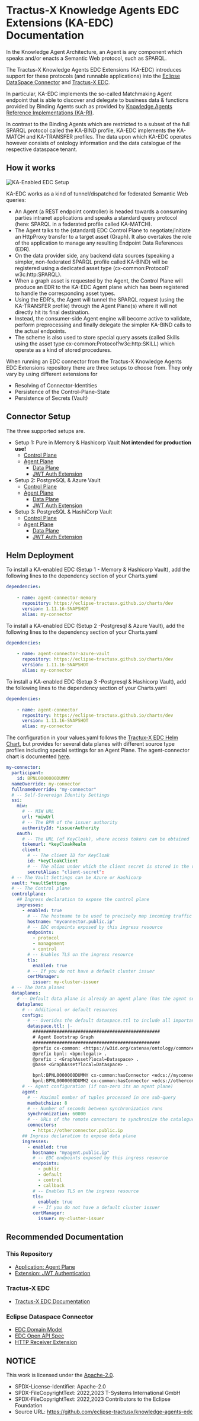 <!--
 * Copyright (c) 2022,2023 Contributors to the Eclipse Foundation
 *
 * See the NOTICE file(s) distributed with this work for additional
 * information regarding copyright ownership.
 *
 * This program and the accompanying materials are made available under the
 * terms of the Apache License, Version 2.0 which is available at
 * https://www.apache.org/licenses/LICENSE-2.0.
 *
 * Unless required by applicable law or agreed to in writing, software
 * distributed under the License is distributed on an "AS IS" BASIS, WITHOUT
 * WARRANTIES OR CONDITIONS OF ANY KIND, either express or implied. See the
 * License for the specific language governing permissions and limitations
 * under the License.
 *
 * SPDX-License-Identifier: Apache-2.0
-->

# Tractus-X Knowledge Agents EDC Extensions (KA-EDC) Documentation

In the Knowledge Agent Architecture, an Agent is any component which speaks and/or enacts a Semantic Web protocol, such as SPARQL.

The Tractus-X Knowledge Agents EDC Extensions (KA-EDC) introduces support for these protocols (and runnable applications) into the [Eclipse DataSpace Connector](https://github.com/eclipse-edc/Connector) and [Tractus-X EDC](https://github.com/eclipse-tractusx/tractusx-edc).

In particular, KA-EDC implements the so-called Matchmaking Agent endpoint that is able to discover and delegate to business data & functions provided by Binding Agents such as provided by [Knowledge Agents Reference Implementations (KA-RI)](https://github.com/eclipse-tractusx/knowledge-agents).

In contrast to the Binding Agents which are restricted to a subset of the full SPARQL protocol called the KA-BIND profile, KA-EDC implements the KA-MATCH and KA-TRANSFER profiles. The data upon which KA-EDC operates however consists of ontology information and the data catalogue of the respective dataspace tenant.

## How it works

![KA-Enabled EDC Setup](edc_http_0.3.3.drawio.svg)

KA-EDC works as a kind of tunnel/dispatched for federated Semantic Web queries:
- An Agent (a REST endpoint controller) is headed towards a consuming parties intranet applications and speaks a standard query protocol (here: SPARQL in a federated profile called KA-MATCH).
- The Agent talks to the (standard) EDC Control Plane to negotiate/initiate an HttpProxy transfer to a target asset (Graph). It also overtakes the role of the application to manage any resulting Endpoint Data References (EDR).
- On the data provider side, any backend data sources (speaking a simpler, non-federated SPARQL profile called KA-BIND) will be registered using a dedicated asset type (cx-common:Protocol?w3c:http:SPARQL).
- When a graph asset is requested by the Agent, the Control Plane will produce an EDR to the KA-EDC Agent plane which has been registered to handle the corresponding asset types.
- Using the EDR's, the Agent will tunnel the SPARQL request (using the KA-TRANSFER profile) through the Agent Plane(s) where it will not directly hit its final destination.
- Instead, the consumer-side Agent engine will become active to validate, perform preprocessing and finally delegate the simpler KA-BIND calls to the actual endpoints. 
- The scheme is also used to store special query assets (called Skills using the asset type cx-common:Protocol?w3c:http:SKILL) which operate as a kind of stored procedures.

When running an EDC connector from the Tractus-X Knowledge Agents EDC Extensions repository there are three setups to choose from. They only vary by
using different extensions for

- Resolving of Connector-Identities
- Persistence of the Control-Plane-State
- Persistence of Secrets (Vault)

## Connector Setup

The three supported setups are.

- Setup 1: Pure in Memory & Hashicorp Vault **Not intended for production use!**
  - [Control Plane](https://github.com/eclipse-tractusx/edc-controlplane/edc-controlplane-memory-hashicorp-vault/README.md)
  - [Agent Plane](../agent-plane/agentplane-hashicorp/README.md)
      - [Data Plane](https://github.com/eclipse-tractusx/edc-dataplane/edc-dataplane-hashicorp-vault/README.md)
      - [JWT Auth Extension](../common/jwt-auth/README.md)
- Setup 2: PostgreSQL & Azure Vault 
    - [Control Plane](https://github.com/eclipse-tractusx/edc-controlplane/edc-controlplane-postgresql-azure-vault/README.md)
    - [Agent Plane](../agent-plane/agentplane-azure-vault/README.md)
        - [Data Plane](https://github.com/eclipse-tractusx/edc-dataplane/edc-dataplane-azure-vault/README.md)
        - [JWT Auth Extension](../common/jwt-auth/README.md)
- Setup 3: PostgreSQL & HashiCorp Vault
    - [Control Plane](https://github.com/eclipse-tractusx/edc-controlplane/README.md)
    - [Agent Plane](../agent-plane/agentplane-hashicorp/README.md)
        - [Data Plane](https://github.com/eclipse-tractusx/edc-dataplane/edc-dataplane-hashicorp-vault/README.md)
        - [JWT Auth Extension](../common/jwt-auth/README.md)

## Helm Deployment

To install a KA-enabled EDC (Setup 1 - Memory & Hashicorp Vault), add the following lines to the dependency section of your Charts.yaml

```yaml
dependencies:
  
    - name: agent-connector-memory
      repository: https://eclipse-tractusx.github.io/charts/dev
      version: 1.11.16-SNAPSHOT
      alias: my-connector
```

To install a KA-enabled EDC (Setup 2 -Postgresql & Azure Vault), add the following lines to the dependency section of your Charts.yaml

```yaml
dependencies:
  
    - name: agent-connector-azure-vault
      repository: https://eclipse-tractusx.github.io/charts/dev
      version: 1.11.16-SNAPSHOT
      alias: my-connector
```

To install a KA-enabled EDC (Setup 3 -Postgresql & Hashicorp Vault), add the following lines to the dependency section of your Charts.yaml

```yaml
dependencies:
  
    - name: agent-connector
      repository: https://eclipse-tractusx.github.io/charts/dev
      version: 1.11.16-SNAPSHOT
      alias: my-connector
```

The configuration in your values.yaml follows the [Tractux-X EDC Helm Chart](https://github.com/eclipse-tractusx/tractusx-edc/blob/main/charts/tractusx-connector/README.md), but provides for several data planes with different source type profiles including special settings for an Agent Plane.
The agent-connector chart is documented [here](charts/agent-connector/README.md).

```yaml
my-connector:
  participant:
    id: BPNL0000000DUMMY
  nameOverride: my-connector
  fullnameOverride: "my-connector"
  # -- Self-Sovereign Identity Settings
  ssi:
    miw:
      # -- MIW URL
      url: *miwUrl
      # -- The BPN of the issuer authority
      authorityId: *issuerAuthority
    oauth:
      # -- The URL (of KeyCloak), where access tokens can be obtained
      tokenurl: *keyCloakRealm
      client:
        # -- The client ID for KeyCloak
        id: *keyCloakClient
        # -- The alias under which the client secret is stored in the vault.
        secretAlias: "client-secret":
  # -- The Vault Settings can be Azure or Hashicorp
  vault: *vaultSettings
  # -- The Control plane
  controlplane:
    ## Ingress declaration to expose the control plane
    ingresses:
      - enabled: true
        # -- The hostname to be used to precisely map incoming traffic onto the underlying network service
        hostname: "myconnector.public.ip"
        # -- EDC endpoints exposed by this ingress resource
        endpoints:
          - protocol
          - management
          - control
        # -- Enables TLS on the ingress resource
        tls:
          enabled: true
        # -- If you do not have a default cluster issuer
        certManager:
          issuer: my-cluster-issuer
  # -- The Data planes
  dataplanes:
    # -- Default data plane is already an agent plane (has the agent section non-empty)
    dataplane:
      # -- Additional or default resources 
      configs: 
        # -- Overides the default dataspace.ttl to include all important BPNs and connectors
        dataspace.ttl: |-
          ################################################
          # Agent Bootstrap Graph
          ################################################
          @prefix cx-common: <https://w3id.org/catenax/ontology/common#> .
          @prefix bpnl: <bpn:legal:> .
          @prefix : <GraphAsset?local=Dataspace> .
          @base <GraphAsset?local=Dataspace> .

          bpnl:BPNL0000000DUMMY cx-common:hasConnector <edcs://myconnector.public.ip>.
          bpnl:BPNL0000000DUMM2 cx-common:hasConnector <edcs://otherconnector.public.ip>.
      # -- Agent configuration (if non-zero its an agent plane)
      agent:
        # -- Maximal number of tuples processed in one sub-query
        maxbatchsize: 8
        # -- Number of seconds between synchronization runs
        synchronization: 60000
        # -- URLs of the remote connectors to synchronize the catalogue with
        connectors: 
          - https://otherconnector.public.ip
      ## Ingress declaration to expose data plane
      ingresses:
        - enabled: true
          hostname: "myagent.public.ip"
          # -- EDC endpoints exposed by this ingress resource
          endpoints:
            - public
            - default
            - control
            - callback
          # -- Enables TLS on the ingress resource
          tls:
            enabled: true
          # -- If you do not have a default cluster issuer
          certManager:
            issuer: my-cluster-issuer
```

## Recommended Documentation

### This Repository

- [Application: Agent Plane](../agent-plane)
- [Extension: JWT Authentication](../common/auth-jwt/README.md)

### Tractus-X EDC

- [Tractus-X EDC Documentation](https://github.com/eclipse-tractusx/docs/Readme.md)

### Eclipse Dataspace Connector

- [EDC Domain Model](https://github.com/eclipse-edc/Connector/blob/main/docs/developer/architecture/domain-model.md)
- [EDC Open API Spec](https://github.com/eclipse-edc/Connector/blob/main/resources/openapi/openapi.yaml)
- [HTTP Receiver Extension](https://github.com/eclipse-edc/Connector/tree/main/extensions/control-plane/http-receiver)

## NOTICE

This work is licensed under the [Apache-2.0](https://www.apache.org/licenses/LICENSE-2.0).

- SPDX-License-Identifier: Apache-2.0
- SPDX-FileCopyrightText: 2022,2023 T-Systems International GmbH
- SPDX-FileCopyrightText: 2022,2023 Contributors to the Eclipse Foundation
- Source URL: https://github.com/eclipse-tractusx/knowledge-agents-edc